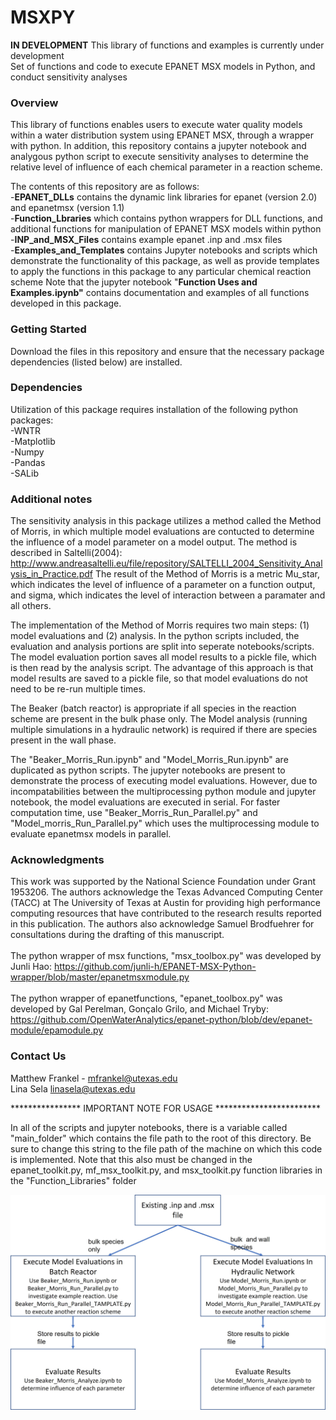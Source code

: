 # MSXPY
 **IN DEVELOPMENT** This library of functions and examples is currently under development </br>
 Set of functions and code to execute EPANET MSX models in Python, and conduct sensitivity analyses
 
 ### Overview
 
This library of functions enables users to execute water quality models within a water distribution system using EPANET MSX, through a wrapper with python. In addition, this repository contains a jupyter notebook and analygous python script to execute sensitivity analyses to determine the relative level of influence of each chemical parameter in a reaction scheme. 

The contents of this repository are as follows:
<br> 
-**EPANET_DLLs** contains the dynamic link libraries for epanet (version 2.0) and epanetmsx (version 1.1)
<br>
-**Function_Lbraries** which contains python wrappers for DLL functions, and additional functions for manipulation of EPANET MSX models within python
<br>
-**INP_and_MSX_Files** contains example epanet .inp and .msx files
<br>
-**Examples_and_Templates** contains Jupyter notebooks and scripts which demonstrate the functionality of this package, as well as provide templates to apply the functions in this package to any particular chemical reaction scheme
Note that the jupyter notebook "**Function Uses and Examples.ipynb"** contains documentation and examples of all functions developed in this package.

### Getting Started

Download the files in this repository and ensure that the necessary package dependencies (listed below) are installed.

### Dependencies

Utilization of this package requires installation of the following python packages:
<br>
-WNTR
<br>
-Matplotlib
<br>
-Numpy
<br>
-Pandas
<br>
-SALib

### Additional notes

The sensitivity analysis in this package utilizes a method called the Method of Morris, in which multiple model evaluations are contucted to determine the influence of a model parameter on a model output. The method is described in Saltelli(2004): http://www.andreasaltelli.eu/file/repository/SALTELLI_2004_Sensitivity_Analysis_in_Practice.pdf
The result of the Method of Morris is a metric Mu_star, which indicates the level of influence of a parameter on a function output, and sigma, which indicates the level of interaction between a paramater and all others. 

The implementation of the Method of Morris requires two main steps: (1) model evaluations and (2) analysis. In the python scripts included, the evaluation and analysis portions are split into seperate notebooks/scripts. The model evaluation portion saves all model results to a pickle file, which is then read by the analysis script. The advantage of this approach is that model results are saved to a pickle file, so that model evaluations do not need to be re-run multiple times.

The Beaker (batch reactor) is appropriate if all species in the reaction scheme are present in the bulk phase only. The Model analysis (running multiple simulations in a hydraulic network) is required if there are species present in the wall phase.

The "Beaker_Morris_Run.ipynb" and "Model_Morris_Run.ipynb" are duplicated as python scripts. The jupyter notebooks are present to demonstrate the process of executing model evaluations. However, due to incompatabilities between the multiprocessing python module and jupyter notebook, the model evaluations are executed in serial. For faster computation time, use "Beaker_Morris_Run_Parallel.py" and "Model_morris_Run_Parallel.py" which uses the multiprocessing module to evaluate epanetmsx models in parallel.

### Acknowledgments

This work was supported by the National Science Foundation under Grant 1953206. The authors acknowledge the Texas Advanced Computing Center (TACC) at The University of Texas at Austin for providing high performance computing resources that have contributed to the research results reported in this publication. The authors also acknowledge Samuel Brodfuehrer for consultations during the drafting of this manuscript.
<br> 
<br> 
The python wrapper of msx functions, "msx_toolbox.py" was developed by Junli Hao: https://github.com/junli-h/EPANET-MSX-Python-wrapper/blob/master/epanetmsxmodule.py
<br>
<br> 
The python wrapper of epanetfunctions, "epanet_toolbox.py" was developed by Gal Perelman, Gonçalo Grilo, and Michael Tryby: https://github.com/OpenWaterAnalytics/epanet-python/blob/dev/epanet-module/epamodule.py

### Contact Us

 Matthew Frankel - mfrankel@utexas.edu
 <br> 
 Lina Sela linasela@utexas.edu
 
 **************** IMPORTANT NOTE FOR USAGE ************************
 
In all of the scripts and jupyter notebooks, there is a variable called "main_folder" which contains the file path to the root of this directory. Be sure to change this string to the file path of the machine on which this code is implemented. Note that this also must be changed in the epanet_toolkit.py, mf_msx_toolkit.py, and msx_toolkit.py function libraries in the "Function_Libraries" folder

![](Github_Chart.jpg)
